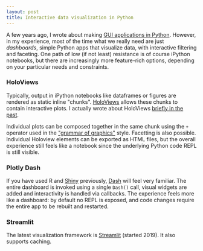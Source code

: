 ```yaml
---
layout: post
title: Interactive data visualization in Python
---
```


A few years ago, I wrote about making [GUI applications in Python](https://ptvan.github.io/Python-GUIs/). However, in my experience, most of the time what we really need are just _dashboards_, simple Python apps that visualize data, with interactive filtering and faceting. One path of low (if not least) resistance is of course iPython notebooks, but there are increasingly more feature-rich options, depending on your particular needs and constraints.

### HoloViews
Typically, output in iPython notebooks like dataframes or figures are rendered as static inline "chunks". [HoloViews](https://holoviews.org/getting_started/index.html) allows these chunks to contain interactive plots. I actually wrote about HoloViews [briefly in the past](https://ptvan.github.io/analyzing-geographic-data/). 

Individual plots can be composed together in the same chunk using the `+` operator used in the ["grammar of graphics"](https://vita.had.co.nz/papers/layered-grammar.pdf) style. Facetting is also possible. Individual Holoview elements can be exported as HTML files, but the overall experience still feels like a notebook since the underlying Python code REPL is still visible.

### Plotly Dash
If you have used R and [Shiny](https://shiny.posit.co/) previously, [Dash](https://dash.plotly.com/) will feel very familiar. The entire dashboard is invoked using a single `Dash()` call, visual widgets are added and interactivity is handled via callbacks. The experience feels more like a dashboard: by default no REPL is exposed, and code changes require the entire app to be rebuilt and restarted.  

### Streamlit
The latest visualization framework is [Streamlit](https://streamlit.io/) (started 2019). It also supports caching.
